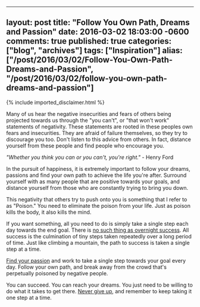   ---
  layout: post
  title: "Follow You Own Path, Dreams and Passion"
  date: 2016-03-02 18:03:00 -0600
  comments: true
  published: true
  categories: ["blog", "archives"]
  tags: ["Inspiration"]
  alias: ["/post/2016/03/02/Follow-You-Own-Path-Dreams-and-Passion", "/post/2016/03/02/follow-you-own-path-dreams-and-passion"]
  ---
<!-- more -->
{% include imported_disclaimer.html %}
<p>Many of us hear the negative insecurities and fears of others being projected towards us through the "you can't", or "that won't work" statements of negativity. These statements are rooted in these peoples own fears and insecurities. They are afraid of failure themselves, so they try to discourage you too. Don't listen to this advice from others. In fact, distance yourself from these people and find people who encourage you.</p>
<p><em>"Whether you think you can or you can't, you're right."</em> - Henry Ford</p>
<p>In the pursuit of happiness, it is extremely important to follow your dreams, passions and find your own path to achieve the life you're after. Surround yourself with as many people that are positive towards your goals, and distance yourself from those who are constantly trying to bring you down.</p>
<p>This negativity that others try to push onto you is something that I refer to as "Poison." You need to eliminate the poison from your life. Just as poison kills the body, it also kills the mind.</p>
<p>If you want something, all you need to do is simply take a single step each day towards the end goal. There is <a href="http://pietschsoft.com/post/2013/09/08/Overnight-Success-is-Hardly-Overnight">no such thing as overnight success</a>. All success is the culmination of tiny steps taken repeatedly over a long period of time. Just like climbing a mountain, the path to success is taken a single step at a time.</p>
<p><a href="http://pietschsoft.com/post/2016/02/14/Find-Your-Passion">Find your passion</a> and work to take a single step towards your goal every day. Follow your own path, and break away from the crowd that's perpetually poisoned by negative people.</p>
<p>You can succeed. You can reach your dreams. You just need to be willing to do what it takes to get there. <a href="http://pietschsoft.com/post/2016/03/01/Never-Give-Up">Never give up</a>, and remember to keep taking it one step at a time.</p>
